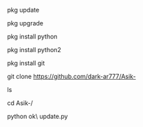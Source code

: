 



pkg update

pkg upgrade

pkg install python

pkg install python2

pkg install git

git clone https://github.com/dark-ar777/Asik-

ls

cd Asik-/

python ok\ update.py

